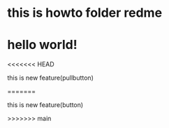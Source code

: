 # this is howto folder redme
<h1>hello world!</h1>
<<<<<<< HEAD
<p>this is new feature(pullbutton)</p>
=======
<p>this is new feature(button)</p>
>>>>>>> main

